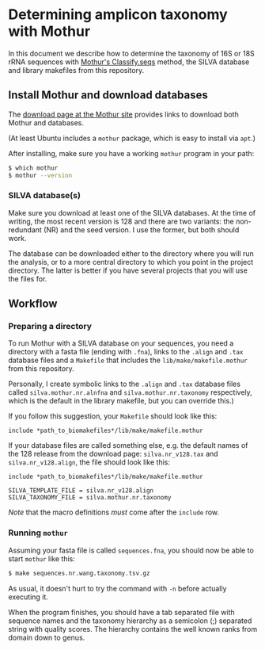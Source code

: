 # Determining amplicon taxonomy with Mothur

In this document we describe how to determine the taxonomy of 16S or 18S rRNA
sequences with [Mothur's Classify.seqs](https://mothur.org/wiki/Classify.seqs)
method, the SILVA database and library makefiles from this repository.

## Install Mothur and download databases

The [download page at the Mothur site](https://mothur.org/wiki/Download_mothur)
provides links to download both Mothur and databases.

(At least Ubuntu includes a `mothur` package, which is easy to install via
`apt`.)

After installing, make sure you have a working `mothur` program in your path:

```bash
$ which mothur
$ mothur --version
```

### SILVA database(s)

Make sure you download at least one of the SILVA databases. At the time of
writing, the most recent version is 128 and there are two variants: the 
non-redundant (NR) and the seed version. I use the former, but both should
work.

The database can be downloaded either to the directory where you will run the
analysis, or to a more central directory to which you point in the project
directory. The latter is better if you have several projects that you will use
the  files for.

## Workflow

### Preparing a directory

To run Mothur with a SILVA database on your sequences, you need a directory
with a fasta file (ending with `.fna`), links to the `.align` and `.tax`
database files and a `Makefile` that includes the `lib/make/makefile.mothur`
from this repository. 

Personally, I create symbolic links to the `.align` and `.tax` database files
called `silva.mothur.nr.alnfna` and `silva.mothur.nr.taxonomy` respectively,
which is the default in the library makefile, but you can override this.)

If you follow this suggestion, your `Makefile` should look like this:

```make
include *path_to_biomakefiles*/lib/make/makefile.mothur
```

If your database files are called something else, e.g. the default names of the
128 release from the download page: `silva.nr_v128.tax` and
`silva.nr_v128.align`, the file should look like this:

```make
include *path_to_biomakefiles*/lib/make/makefile.mothur

SILVA_TEMPLATE_FILE = silva.nr_v128.align
SILVA_TAXONOMY_FILE = silva.mothur.nr.taxonomy
```

*Note* that the macro definitions *must* come after the `include` row.

### Running `mothur`

Assuming your fasta file is called `sequences.fna`, you should now be able to
start `mothur` like this:

```bash
$ make sequences.nr.wang.taxonomy.tsv.gz
```

As usual, it doesn't hurt to try the command with `-n` before actually
executing it.

When the program finishes, you should have a tab separated file with sequence
names and the taxonomy hierarchy as a semicolon (;) separated string with 
quality scores. The hierarchy contains the well known ranks from domain down to
genus.
